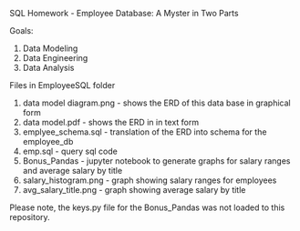 SQL Homework - Employee Database: A Myster in Two Parts

Goals:
1. Data Modeling
2. Data Engineering
3. Data Analysis

Files in EmployeeSQL folder

1. data model diagram.png - shows the ERD of this data base in graphical form
2. data model.pdf - shows the ERD in in text form
3. emplyee_schema.sql - translation of the ERD into schema for the employee_db
4. emp.sql - query sql code
5. Bonus_Pandas - jupyter notebook to generate graphs for salary ranges and average salary by title
6. salary_histogram.png - graph showing salary ranges for employees
7. avg_salary_title.png - graph showing average salary by title

Please note, the keys.py file for the Bonus_Pandas was not loaded to this repository.
